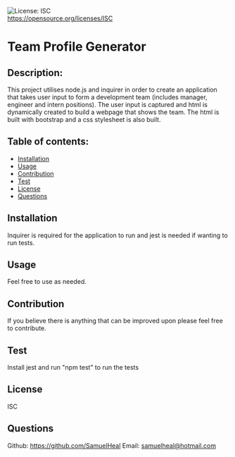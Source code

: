 ![License: ISC](https://img.shields.io/badge/License-ISC-blue.svg)<br />https://opensource.org/licenses/ISC
  
  # Team Profile Generator
  
  ## Description:
  This project utilises node.js and inquirer in order to create an application that takes user input to form a development team (includes manager, engineer and intern positions). The user input is captured and html is dynamically created to build a webpage that shows the team. The html is built with bootstrap and a css stylesheet is also built. 
  
  ## Table of contents:
  - [Installation](#installation)
  - [Usage](#usage)
  - [Contribution](#contribution)
  - [Test](#test)
  - [License](#license)
  - [Questions](#questions)

  ## Installation
  Inquirer is required for the application to run and jest is needed if wanting to run tests. 

  ## Usage
  Feel free to use as needed.

  ## Contribution
  If you believe there is anything that can be improved upon please feel free to contribute.

  ## Test
  Install jest and run "npm test" to run the tests

  ## License
  ISC

  ## Questions
  Github: https://github.com/SamuelHeal
  Email: samuelheal@hotmail.com
  
